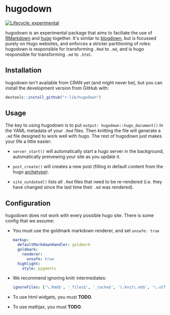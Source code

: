 
# hugodown

<!-- badges: start -->
[![Lifecycle: experimental](https://img.shields.io/badge/lifecycle-experimental-orange.svg)](https://www.tidyverse.org/lifecycle/#experimental)
<!-- badges: end -->

hugodown is an experimental package that aims to faciliate the use of [RMarkdown](http://rmarkdown.rstudio.com/) and [hugo](http://gohugo.io/) together. It's similar to [blogdown](https://bookdown.org/yihui/blogdown/), but is focussed purely on Hugo websites, and enforces a stricter partitioning of roles: hugodown is responsible for transforming `.Rmd` to `.md`, and is hugo responsible for transforming `.md` to `.html`.

## Installation

hugodown isn't available from CRAN yet (and might never be), but you can install the development version from GitHub with:

``` r
devtools::install_github("r-lib/hugodown")
```

## Usage

The key to using hugodown is to put `output: hugodown::hugo_document()` in the YAML metadata of your `.Rmd` files. Then knitting the file will generate a `.md` file designed to work well with hugo. The rest of hugodown just makes your life a little easier:

* `server_start()` will automatically start a hugo server in the background,
  automatically preivewing your site as you update it.

* `post_create()` will creates a new post (filling in default content from
  the hugo [archetype](https://gohugo.io/content-management/archetypes/)).
  
* `site_outdated()` lists all `.Rmd` files that need to be re-rendered 
  (i.e. they have changed since the last time their `.md` was rendered).

## Configuration

hugodown does not work with every possible hugo site. There is some config that we assume:

*   You must use the goldmark markdown renderer, and set `unsafe: true`

    ```yaml
    markup:
      defaultMarkdownHandler: goldmark
      goldmark:
        renderer:
          unsafe: true
      highlight:
        style: pygments
    ```

* We recommend ignoring knitr intermediates:

  ```yaml
  ignoreFiles: ['\.Rmd$', '_files$', '_cache$', '\.knit\.md$', '\.utf8\.md$']
  ```

* To use html widgets, you must **TODO**.

* To use mathjax, you must **TODO**.
